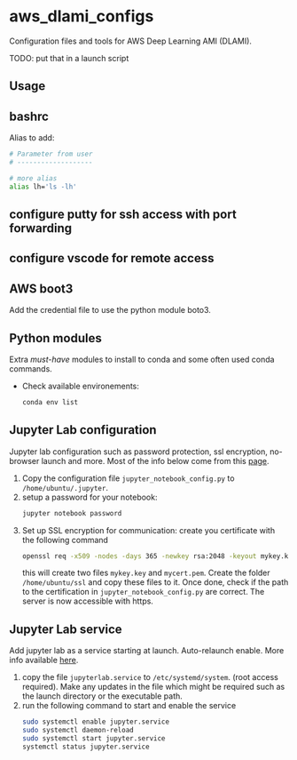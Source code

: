 # aws_dlami_configs
Configuration files and tools for AWS Deep Learning AMI (DLAMI).

TODO: put that in a launch script

## Usage

## bashrc
Alias to add:
```bash
# Parameter from user
# -------------------

# more alias
alias lh='ls -lh'
```
## configure putty for ssh access with port forwarding


## configure vscode for remote access


## AWS boot3
Add the credential file to use the python module boto3.


## Python modules
Extra _must-have_ modules to install to conda and some often used conda commands.
* Check available environements:
  ```bash
  conda env list
  ```


## Jupyter Lab configuration
Jupyter lab configuration such as password protection, ssl encryption, no-browser launch and more. Most of the info below come from this [page](https://jupyter-notebook.readthedocs.io/en/stable/public_server.html).
1. Copy the configuration file ``jupyter_notebook_config.py`` to ``/home/ubuntu/.jupyter``.
2. setup a password for your notebook:
   ```bash
   jupyter notebook password
   ```
3. Set up SSL encryption for communication: create you certificate with the following command
   ```bash
   openssl req -x509 -nodes -days 365 -newkey rsa:2048 -keyout mykey.key -out mycert.pem
   ```
   this will create two files ``mykey.key`` and ``mycert.pem``. Create the folder ``/home/ubuntu/ssl`` and copy these files to it. Once done, check if the path to the certification in ``jupyter_notebook_config.py`` are correct. The server is now accessible with https.

## Jupyter Lab service
Add jupyter lab as a service starting at launch. Auto-relaunch enable. More info available [here](https://naysan.ca/2019/09/07/jupyter-notebook-as-a-service-on-ubuntu-18-04-with-python-3/).
1. copy the file ``jupyterlab.service`` to ``/etc/systemd/system``. (root access required). Make any updates in the file which might be required such as the launch directory or the executable path.
2. run the following command to start and enable the service
    ```bash
    sudo systemctl enable jupyter.service
    sudo systemctl daemon-reload
    sudo systemctl start jupyter.service
    systemctl status jupyter.service
    ```


